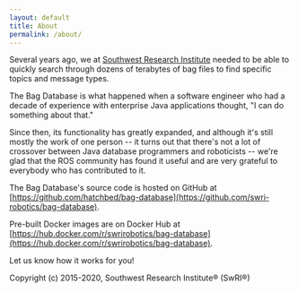 ```yaml
---
layout: default 
title: About
permalink: /about/
---
```


Several years ago, we at [Southwest Research Institute](https://www.swri.org/technical-divisions/intelligent-systems)
needed to be able to quickly search through dozens of terabytes of bag files to find specific
topics and message types.

The Bag Database is what happened when a software engineer who had a decade of experience with
enterprise Java applications thought, "I can do something about that."

Since then, its functionality has greatly expanded, and although it's still mostly the work of
one person -- it turns out that there's not a lot of crossover between Java database programmers
and roboticists -- we're glad that the ROS community has found it useful and are very grateful
to everybody who has contributed to it.

The Bag Database's source code is hosted on GitHub at [https://github.com/hatchbed/bag-database](https://github.com/swri-robotics/bag-database).

Pre-built Docker images are on Docker Hub at [https://hub.docker.com/r/swrirobotics/bag-database](https://hub.docker.com/r/swrirobotics/bag-database).

Let us know how it works for you!

Copyright (c) 2015-2020, Southwest Research Institute® (SwRI®)